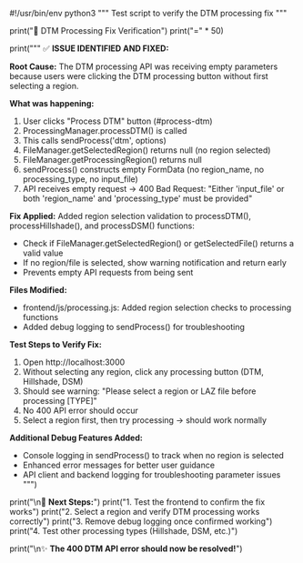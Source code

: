 #!/usr/bin/env python3
"""
Test script to verify the DTM processing fix
"""

print("🧪 DTM Processing Fix Verification")
print("=" * 50)

print("""
✅ **ISSUE IDENTIFIED AND FIXED:**

**Root Cause:** 
The DTM processing API was receiving empty parameters because users were clicking the DTM processing button without first selecting a region.

**What was happening:**
1. User clicks "Process DTM" button (#process-dtm)
2. ProcessingManager.processDTM() is called
3. This calls sendProcess('dtm', options)
4. FileManager.getSelectedRegion() returns null (no region selected)
5. FileManager.getProcessingRegion() returns null  
6. sendProcess() constructs empty FormData (no region_name, no processing_type, no input_file)
7. API receives empty request → 400 Bad Request: "Either 'input_file' or both 'region_name' and 'processing_type' must be provided"

**Fix Applied:**
Added region selection validation to processDTM(), processHillshade(), and processDSM() functions:
- Check if FileManager.getSelectedRegion() or getSelectedFile() returns a valid value
- If no region/file is selected, show warning notification and return early
- Prevents empty API requests from being sent

**Files Modified:**
- frontend/js/processing.js: Added region selection checks to processing functions
- Added debug logging to sendProcess() for troubleshooting

**Test Steps to Verify Fix:**
1. Open http://localhost:3000
2. Without selecting any region, click any processing button (DTM, Hillshade, DSM)
3. Should see warning: "Please select a region or LAZ file before processing [TYPE]"
4. No 400 API error should occur
5. Select a region first, then try processing → should work normally

**Additional Debug Features Added:**
- Console logging in sendProcess() to track when no region is selected
- Enhanced error messages for better user guidance
- API client and backend logging for troubleshooting parameter issues
""")

print("\n🔧 **Next Steps:**")
print("1. Test the frontend to confirm the fix works")
print("2. Select a region and verify DTM processing works correctly") 
print("3. Remove debug logging once confirmed working")
print("4. Test other processing types (Hillshade, DSM, etc.)")

print("\n✨ **The 400 DTM API error should now be resolved!**")
